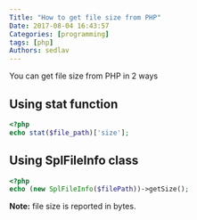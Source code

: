 ```yaml
---
Title: "How to get file size from PHP"
Date: 2017-08-04 16:43:57
Categories: [programming]
tags: [php]
Authors: sedlav
---
```


You can get file size from PHP in 2 ways

## Using stat function

```php
<?php
echo stat($file_path)['size'];
```

## Using SplFileInfo class

```php
<?php
echo (new SplFileInfo($filePath))->getSize();
```

**Note:** file size is reported in bytes.